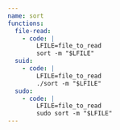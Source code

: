 ```yaml
---
name: sort
functions:
  file-read:
    - code: |
        LFILE=file_to_read
        sort -m "$LFILE"
  suid:
    - code: |
        LFILE=file_to_read
        ./sort -m "$LFILE"
  sudo:
    - code: |
        LFILE=file_to_read
        sudo sort -m "$LFILE"
---
```

